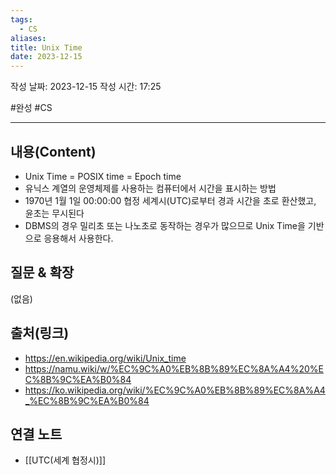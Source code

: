 ```yaml
---
tags:
  - CS
aliases: 
title: Unix Time
date: 2023-12-15
---
```

작성 날짜: 2023-12-15
작성 시간: 17:25

#완성 #CS 

----
## 내용(Content)
- Unix Time = POSIX time = Epoch time
- 유닉스 계열의 운영체제를 사용하는 컴퓨터에서 시간을 표시하는 방법
- 1970년 1월 1일 00:00:00 협정 세계시(UTC)로부터 경과 시간을 초로 환산했고, 윤초는 무시된다
- DBMS의 경우 밀리초 또는 나노초로 동작하는 경우가 많으므로 Unix Time을 기반으로 응용해서 사용한다.
## 질문 & 확장

(없음)

## 출처(링크)
- https://en.wikipedia.org/wiki/Unix_time
- https://namu.wiki/w/%EC%9C%A0%EB%8B%89%EC%8A%A4%20%EC%8B%9C%EA%B0%84
- https://ko.wikipedia.org/wiki/%EC%9C%A0%EB%8B%89%EC%8A%A4_%EC%8B%9C%EA%B0%84

## 연결 노트
- [[UTC(세계 협정시)]]










